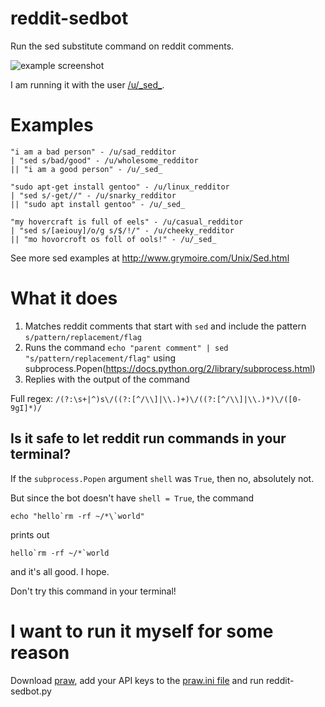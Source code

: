 # reddit-sedbot

Run the sed substitute command on reddit comments.

![example screenshot](https://i.imgur.com/SnAIoMs.png)

I am running it with the user [/u/\_sed\_](https://www.reddit.com/user/_sed_).

# Examples

    "i am a bad person" - /u/sad_redditor
    | "sed s/bad/good" - /u/wholesome_redditor
    || "i am a good person" - /u/_sed_

    "sudo apt-get install gentoo" - /u/linux_redditor
    | "sed s/-get//" - /u/snarky_redditor
    || "sudo apt install gentoo" - /u/_sed_

    "my hovercraft is full of eels" - /u/casual_redditor
    | "sed s/[aeiouy]/o/g s/$/!/" - /u/cheeky_redditor
    || "mo hovorcroft os foll of ools!" - /u/_sed_

See more sed examples at http://www.grymoire.com/Unix/Sed.html

# What it does

1. Matches reddit comments that start with `sed` and include the pattern `s/pattern/replacement/flag`
2. Runs the command `echo "parent comment" | sed "s/pattern/replacement/flag"` using subprocess.Popen(https://docs.python.org/2/library/subprocess.html)
3. Replies with the output of the command

Full regex: `/(?:\s+|^)s\/((?:[^/\\]|\\.)+)\/((?:[^/\\]|\\.)*)\/([0-9gI]*)/`

## Is it safe to let reddit run commands in your terminal?

If the `subprocess.Popen` argument `shell` was `True`, then no, absolutely not.

But since the bot doesn't have `shell = True`, the command

    echo "hello`rm -rf ~/*\`world"

prints out

    hello`rm -rf ~/*`world

and it's all good. I hope.

Don't try this command in your terminal!

# I want to run it myself for some reason

Download [praw](https://praw.readthedocs.io/en/latest/), add your API keys to the [praw.ini file](https://github.com/ndri/reddit-sedbot/blob/master/praw.ini) and run reddit-sedbot.py

